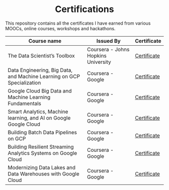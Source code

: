<h1 align="center"> Certifications </h1>

This repository contains all the certificates I have earned from various MOOCs, online courses, workshops and hackathons.

| Course name | Issued By | Certificate |
| ----------- | --------- | ----------- |
| The Data Scientist’s Toolbox | Coursera - Johns Hopkins University | [Certificate](./Coursera/C1.pdf) |
| Data Engineering, Big Data, and Machine Learning on GCP Specialization | Coursera - Google | [Certificate](./Coursera/C5.pdf) |
| Google Cloud Big Data and Machine Learning Fundamentals | Coursera - Google | [Certificate](./Coursera/C2.pdf) |
| Smart Analytics, Machine learning, and AI on Google Google Cloud | Coursera - Google | [Certificate](./Coursera/C3.pdf) |
| Building Batch Data Pipelines on GCP | Coursera - Google | [Certificate](./Coursera/C4.pdf) |
| Building Resilient Streaming Analytics Systems on Google Cloud | Coursera - Google | [Certificate](./Coursera/C6.pdf) |
| Modernizing Data Lakes and Data Warehouses with Google Cloud | Coursera - Google | [Certificate](./Coursera/C7.pdf) |
